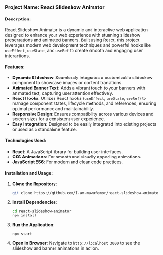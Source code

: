 
### Project Name: React Slideshow Animator

#### Description:
React Slideshow Animator is a dynamic and interactive web application designed to enhance your web experience with stunning slideshow presentations and animated banners. Built using React, this project leverages modern web development techniques and powerful hooks like `useEffect`, `useState`, and `useRef` to create smooth and engaging user interactions.

#### Features:
- **Dynamic Slideshow**: Seamlessly integrates a customizable slideshow component to showcase images or content transitions.
- **Animated Banner Text**: Adds a vibrant touch to your banners with animated text, capturing user attention effectively.
- **React Hooks**: Utilizes React hooks (`useEffect`, `useState`, `useRef`) to manage component states, lifecycle methods, and references, ensuring optimal performance and maintainability.
- **Responsive Design**: Ensures compatibility across various devices and screen sizes for a consistent user experience.
- **Easy Integration**: Designed to be easily integrated into existing projects or used as a standalone feature.

#### Technologies Used:
- **React**: A JavaScript library for building user interfaces.
- **CSS Animations**: For smooth and visually appealing animations.
- **JavaScript ES6**: For modern and clean code practices.

#### Installation and Usage:
1. **Clone the Repository**:
   ```bash
   git clone https://github.com/I-am-mawufemor/react-slideshow-animator.git
   ```
2. **Install Dependencies**:
   ```bash
   cd react-slideshow-animator
   npm install
   ```
3. **Run the Application**:
   ```bash
   npm start
   ```
4. **Open in Browser**: Navigate to `http://localhost:3000` to see the slideshow and banner animations in action.
